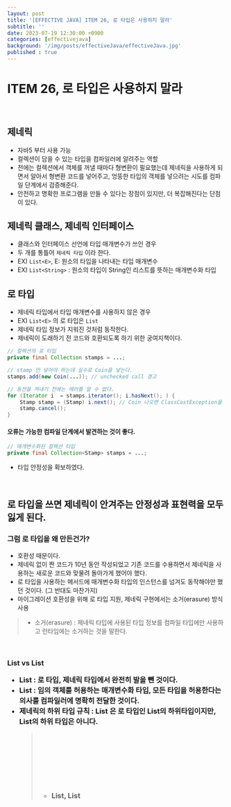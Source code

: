 ```yaml
---
layout: post
title: '[EFFECTIVE JAVA] ITEM 26, 로 타입은 사용하지 말라'
subtitle: ''
date: 2023-07-19 12:30:00 +0900
categories: [effectivejava]
background: '/img/posts/effectiveJava/effectiveJava.jpg'
published : true
---
```


# ITEM 26, 로 타입은 사용하지 말라

<br>

## 제네릭
- 자바5 부터 사용 가능
- 컬렉션이 담을 수 있는 타입을 컴파일러에 알려주는 역할
- 전에는 컬렉션에서 객체를 꺼낼 때마다 형변환이 필요했는데 제네릭을 사용하게 되면서 알아서 형변환 코드를 넣어주고, 엉뚱한 타입의 객체를 넣으려는 시도를 컴파일 단계에서 검증해준다. 
- 안전하고 명확한 프로그램을 만들 수 있다는 장점이 있지만, 더 복잡해진다는 단점이 있다.  

## 제네릭 클래스, 제네릭 인터페이스
- 클래스와 인터페이스 선언에 타입 매개변수가 쓰인 경우
- 두 개를 통틀어 `제네릭 타입` 이라 한다. 
- EX) `List<E>`, E: 원소의 타입을 나타내는 타입 매개변수
- EX) `List<String>` : 원소의 타입이 String인 리스트를 뜻하는 매개변수화 타입

## 로 타입
- 제네릭 타입에서 타입 매개변수를 사용하지 않은 경우
- EX) `List<E>` 의 로 타입은 `List`
- 제네릭 타입 정보가 지워진 것처럼 동작한다.
- 제네릭이 도래하기 전 코드와 호환되도록 하기 위한 궁여지책이다. 

```java
// 컬렉션의 로 타입
private final Collection stamps = ...;
```

```java
// stamp 만 넣어야 하는데 실수로 Coin을 넣는다.
stamps.add(new Coin(...)); // unchecked call 경고
```

```java
// 동전을 꺼내기 전에는 에러를 알 수 없다.
for (Iterator i  = stamps.iterator(); i.hasNext(); ) {
    Stamp stamp = (Stamp) i.next(); // Coin 나오면 ClassCastException을 던진다.
    stamp.cancel();
}
```

#### 오류는 가능한 컴파일 단계에서 발견하는 것이 좋다.

```java
// 매개변수화된 컬렉션 타입
private final Collection<Stamp> stamps = ...;
```

- 타입 안정성을 확보하였다. 

<br>

## 로 타입을 쓰면 제네릭이 안겨주는 안정성과 표현력을 모두 잃게 된다. 

### 그럼 로 타입을 왜 만든건가?
- 호환성 때문이다. 
- 제네릭 없이 짠 코드가 10년 동안 작성되었고 기존 코드를 수용하면서 제네릭을 사용하는 새로운 코드와 맞물려 돌아가게 했어야 했다. 
- 로 타입을 사용하는 메서드에 매개변수화 타입의 인스턴스를 넘겨도 동작해야만 했던 것이다. (그 반대도 마찬가지)
- 마이그레이션 호환성을 위해 로 타입 지원, 제네릭 구현에서는 소거(erasure) 방식 사용
> - 소거(erasure) : 제네릭 타입에 사용된 타입 정보를 컴파일 타입에만 사용하고 런타임에는 소거하는 것을 말한다.

<br>

### List vs List<Object>
- List : 로 타입, 제네릭 타입에서 완전히 발을 뺀 것이다.
- List<Object> : 임의 객체를 허용하는 매개변수화 타입, 모든 타입을 허용한다는 의사를 컴파일러에 명확히 전달한 것이다. 
- 제네릭의 하위 타입 규칙 : List<String> 은 로 타입인 List의 하위타입이지만, List<Object>의 하위 타입은 아니다. 
> - List<String>, List<Object> 두 개 다 List 로 타입의 하위 타입

<br>

## 비한정 와일드카드 타입
- 제네릭 타입을 쓰고 싶지만 실제 타입 매개변수가 무엇인지 신경 쓰고 싶지 않을 때는 물음표(?)를 사용하자
- EX) `Set<E>` 의 비한정 와일드카드 타입은 `Set<?>`

- 로 타입 : 아무 원소나 넣을 수 있으니 타입 불변식을 훼손하기 쉽다.
- 와일드카드 타입 : Collection<?>에는 null 외에는 어떤 원소도 넣을 수 없다.
> - 컬렉션의 타입 불변식을 훼손하지 못하게 막았고, 컬렉션에서 꺼낼 수 잇는 객체의 타입도 알 수 없게 된다. 

<br>

## 로 타입의 규칙 예외

#### class 리터럴에는 로 타입으로 써야 한다. 
- class 리터럴 :  클래스, 인터페이스, 배열 타입들의 이름 또는 기본 타입, `클래스타입.class` 의 형태
- 자바 명세는 class 리터럴에 매개변수화 타입을 사용하지 못하게 했다.
- EX) 허용 : List.class, String[].class, int.class
- EX) 불가 : List<String>.class, List<?>.class

<br>

#### instanceof 연산자는 로 타입을 사용한다. 
- 런타임시 제네릭 타입 정보가 지워지므로 instanceof 연산자는 비한정적 와일드카드 타입 이외에 매개변수화 타입에는 적용할 수 없다. 
- 로 타입이든 비한정적 와일드 카드 타입이든 instanceof는 완전히 똑같이 동작한다. 
> - <?> 는 코드만 지저분하게 만든다. 

```java
if (o instanceof Set) { // 로 타입
    Set<?> s = (Set<?>) o; // 와일드카드 타입 
}

```

<br>

## 용어 정리
- 매개변수화 타입 (parameterized type)
> - EX) List<String>
- 실제 타입 매개변수 (actual type parameter) 
> - EX) String
- 제네릭 타입 (generic type)
> -	List<E>
- 정규 타입 매개변수 (formal type parameter)	
> - EX) E
- 비한정적 와일드카드 타입 (unbounded wildcard type)
> - EX)	List<?>
- 로 타입 (raw type)	
> - EX) List
- 한정적 타입 매개변수 (bounded type parameter)	
> - EX) <E extends Number>
- 재귀적 타입 한정 (recursive type bound)	
> - EX) <T extends Comparable<T>>
- 한정적 와일드카드 타입 (bounded wildcard type)	
> - EX) <? extends Number>
- 제네릭 메서드	(generic method)	
> - EX) static <E> List<E> asList(E[] a)
- 타입 토큰	(type token)
> - EX) String.class

<br>

Reference:

- [EFFECTIVE JAVA](https://front.wemakeprice.com/product/121854081?search_keyword=%25EC%259D%25B4%25ED%258E%2599%25ED%258B%25B0%25EB%25B8%258C%2520%25EC%259E%2590%25EB%25B0%2594&_service=5&_no=1)
- [이펙티브 자바 3판 Github](https://github.com/WegraLee/effective-java-3e-source-code)
 
